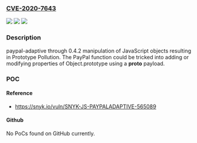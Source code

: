 ### [CVE-2020-7643](https://cve.mitre.org/cgi-bin/cvename.cgi?name=CVE-2020-7643)
![](https://img.shields.io/static/v1?label=Product&message=paypal-adaptive&color=blue)
![](https://img.shields.io/static/v1?label=Version&message=n%2Fa&color=blue)
![](https://img.shields.io/static/v1?label=Vulnerability&message=n%2Fa&color=brighgreen)

### Description

paypal-adaptive through 0.4.2 manipulation of JavaScript objects resulting in Prototype Pollution. The PayPal function could be tricked into adding or modifying properties of Object.prototype using a __proto__ payload.

### POC

#### Reference
- https://snyk.io/vuln/SNYK-JS-PAYPALADAPTIVE-565089

#### Github
No PoCs found on GitHub currently.

